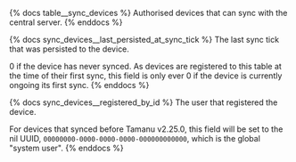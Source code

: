 {% docs table__sync_devices %}
Authorised devices that can sync with the central server.
{% enddocs %}

{% docs sync_devices__last_persisted_at_sync_tick %}
The last sync tick that was persisted to the device.

0 if the device has never synced. As devices are registered to this table at
the time of their first sync, this field is only ever 0 if the device is
currently ongoing its first sync.
{% enddocs %}

{% docs sync_devices__registered_by_id %}
The user that registered the device.

For devices that synced before Tamanu v2.25.0, this field will be set to the nil UUID,
`00000000-0000-0000-0000-000000000000`, which is the global "system user".
{% enddocs %}
